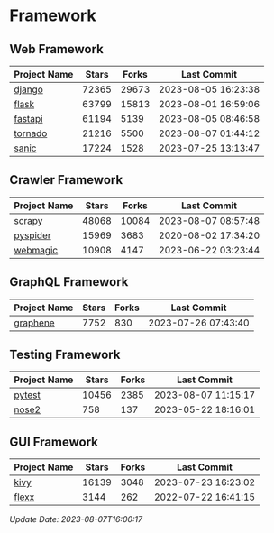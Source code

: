 # Framework

## Web Framework
| Project Name | Stars | Forks | Last Commit |
| ------------ | ----- | ----- | ----------- |
| [django](https://github.com/django/django) | 72365 | 29673 | 2023-08-05 16:23:38 |
| [flask](https://github.com/pallets/flask) | 63799 | 15813 | 2023-08-01 16:59:06 |
| [fastapi](https://github.com/tiangolo/fastapi) | 61194 | 5139 | 2023-08-05 08:46:58 |
| [tornado](https://github.com/tornadoweb/tornado) | 21216 | 5500 | 2023-08-07 01:44:12 |
| [sanic](https://github.com/sanic-org/sanic) | 17224 | 1528 | 2023-07-25 13:13:47 |

## Crawler Framework
| Project Name | Stars | Forks | Last Commit |
| ------------ | ----- | ----- | ----------- |
| [scrapy](https://github.com/scrapy/scrapy) | 48068 | 10084 | 2023-08-07 08:57:48 |
| [pyspider](https://github.com/binux/pyspider) | 15969 | 3683 | 2020-08-02 17:34:20 |
| [webmagic](https://github.com/code4craft/webmagic) | 10908 | 4147 | 2023-06-22 03:23:44 |

## GraphQL Framework
| Project Name | Stars | Forks | Last Commit |
| ------------ | ----- | ----- | ----------- |
| [graphene](https://github.com/graphql-python/graphene) | 7752 | 830 | 2023-07-26 07:43:40 |

## Testing Framework
| Project Name | Stars | Forks | Last Commit |
| ------------ | ----- | ----- | ----------- |
| [pytest](https://github.com/pytest-dev/pytest) | 10456 | 2385 | 2023-08-07 11:15:17 |
| [nose2](https://github.com/nose-devs/nose2) | 758 | 137 | 2023-05-22 18:16:01 |

## GUI Framework
| Project Name | Stars | Forks | Last Commit |
| ------------ | ----- | ----- | ----------- |
| [kivy](https://github.com/kivy/kivy) | 16139 | 3048 | 2023-07-23 16:23:02 |
| [flexx](https://github.com/flexxui/flexx) | 3144 | 262 | 2022-07-22 16:41:15 |

*Update Date: 2023-08-07T16:00:17*